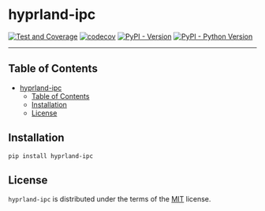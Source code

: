 # hyprland-ipc

[![Test and Coverage](https://github.com/peppapig450/hyprland-ipc/actions/workflows/test-coverage.yml/badge.svg)](https://github.com/peppapig450/hyprland-ipc/actions/workflows/test-coverage.yml)
[![codecov](https://codecov.io/gh/peppapig450/hyprland-ipc/branch/main/graph/badge.svg)](https://codecov.io/gh/peppapig450/hyprland-ipc)
[![PyPI - Version](https://img.shields.io/pypi/v/hyprland-ipc.svg)](https://pypi.org/project/hyprland-ipc)
[![PyPI - Python Version](https://img.shields.io/pypi/pyversions/hyprland-ipc.svg)](https://pypi.org/project/hyprland-ipc)

-----

## Table of Contents

- [hyprland-ipc](#hyprland-ipc)
  - [Table of Contents](#table-of-contents)
  - [Installation](#installation)
  - [License](#license)

## Installation

```console
pip install hyprland-ipc
```

## License

`hyprland-ipc` is distributed under the terms of the [MIT](https://spdx.org/licenses/MIT.html) license.

